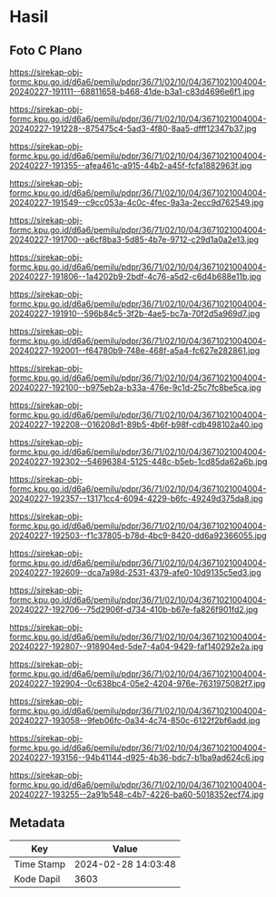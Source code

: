 # Hasil

## Foto C Plano

https://sirekap-obj-formc.kpu.go.id/d6a6/pemilu/pdpr/36/71/02/10/04/3671021004004-20240227-191111--68811658-b468-41de-b3a1-c83d4696e6f1.jpg

https://sirekap-obj-formc.kpu.go.id/d6a6/pemilu/pdpr/36/71/02/10/04/3671021004004-20240227-191228--875475c4-5ad3-4f80-8aa5-dfff12347b37.jpg

https://sirekap-obj-formc.kpu.go.id/d6a6/pemilu/pdpr/36/71/02/10/04/3671021004004-20240227-191355--afea461c-a915-44b2-a45f-fcfa1882963f.jpg

https://sirekap-obj-formc.kpu.go.id/d6a6/pemilu/pdpr/36/71/02/10/04/3671021004004-20240227-191549--c9cc053a-4c0c-4fec-9a3a-2ecc9d762549.jpg

https://sirekap-obj-formc.kpu.go.id/d6a6/pemilu/pdpr/36/71/02/10/04/3671021004004-20240227-191700--a6cf8ba3-5d85-4b7e-9712-c29d1a0a2e13.jpg

https://sirekap-obj-formc.kpu.go.id/d6a6/pemilu/pdpr/36/71/02/10/04/3671021004004-20240227-191806--1a4202b9-2bdf-4c76-a5d2-c6d4b688e11b.jpg

https://sirekap-obj-formc.kpu.go.id/d6a6/pemilu/pdpr/36/71/02/10/04/3671021004004-20240227-191910--596b84c5-3f2b-4ae5-bc7a-70f2d5a969d7.jpg

https://sirekap-obj-formc.kpu.go.id/d6a6/pemilu/pdpr/36/71/02/10/04/3671021004004-20240227-192001--f64780b9-748e-468f-a5a4-fc627e282861.jpg

https://sirekap-obj-formc.kpu.go.id/d6a6/pemilu/pdpr/36/71/02/10/04/3671021004004-20240227-192100--b975eb2a-b33a-476e-9c1d-25c7fc8be5ca.jpg

https://sirekap-obj-formc.kpu.go.id/d6a6/pemilu/pdpr/36/71/02/10/04/3671021004004-20240227-192208--016208d1-89b5-4b6f-b98f-cdb498102a40.jpg

https://sirekap-obj-formc.kpu.go.id/d6a6/pemilu/pdpr/36/71/02/10/04/3671021004004-20240227-192302--54696384-5125-448c-b5eb-1cd85da62a6b.jpg

https://sirekap-obj-formc.kpu.go.id/d6a6/pemilu/pdpr/36/71/02/10/04/3671021004004-20240227-192357--13171cc4-6094-4229-b6fc-49249d375da8.jpg

https://sirekap-obj-formc.kpu.go.id/d6a6/pemilu/pdpr/36/71/02/10/04/3671021004004-20240227-192503--f1c37805-b78d-4bc9-8420-dd6a92366055.jpg

https://sirekap-obj-formc.kpu.go.id/d6a6/pemilu/pdpr/36/71/02/10/04/3671021004004-20240227-192609--dca7a98d-2531-4379-afe0-10d9135c5ed3.jpg

https://sirekap-obj-formc.kpu.go.id/d6a6/pemilu/pdpr/36/71/02/10/04/3671021004004-20240227-192706--75d2906f-d734-410b-b67e-fa826f901fd2.jpg

https://sirekap-obj-formc.kpu.go.id/d6a6/pemilu/pdpr/36/71/02/10/04/3671021004004-20240227-192807--918904ed-5de7-4a04-9429-faf140292e2a.jpg

https://sirekap-obj-formc.kpu.go.id/d6a6/pemilu/pdpr/36/71/02/10/04/3671021004004-20240227-192904--0c638bc4-05e2-4204-976e-7631975082f7.jpg

https://sirekap-obj-formc.kpu.go.id/d6a6/pemilu/pdpr/36/71/02/10/04/3671021004004-20240227-193058--9feb06fc-0a34-4c74-850c-6122f2bf6add.jpg

https://sirekap-obj-formc.kpu.go.id/d6a6/pemilu/pdpr/36/71/02/10/04/3671021004004-20240227-193156--94b41144-d925-4b36-bdc7-b1ba9ad624c6.jpg

https://sirekap-obj-formc.kpu.go.id/d6a6/pemilu/pdpr/36/71/02/10/04/3671021004004-20240227-193255--2a91b548-c4b7-4226-ba60-5018352ecf74.jpg


## Metadata

| Key        | Value               |
| ---------- | ------------------- |
| Time Stamp | 2024-02-28 14:03:48 |
| Kode Dapil | 3603                |



